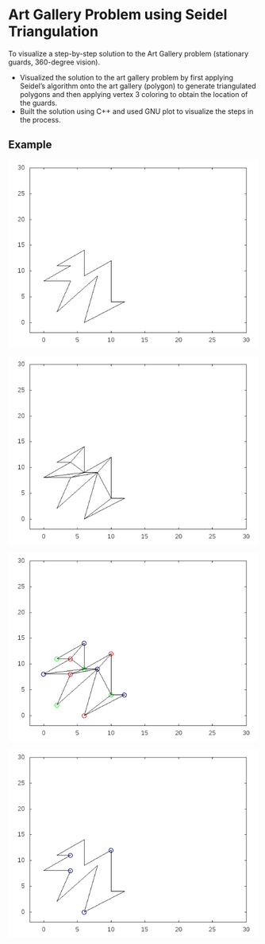 
  
# Art Gallery Problem using Seidel Triangulation

To visualize a step-by-step solution to the Art Gallery problem (stationary guards, 360-degree vision).

- Visualized the solution to the art gallery problem by first applying Seidel’s algorithm onto the art gallery
(polygon) to generate triangulated polygons and then applying vertex 3 coloring to obtain the location of the guards.
- Built the solution using C++ and used GNU plot to visualize the steps in the process.

## Example

![alt text](https://github.com/gottacodeemall/Art-Gallery-Problem-using-Seidel-Triangulation/blob/master/org.png?raw=true)

![alt text](https://github.com/gottacodeemall/Art-Gallery-Problem-using-Seidel-Triangulation/blob/master/tri.png?raw=true)

![alt text](https://github.com/gottacodeemall/Art-Gallery-Problem-using-Seidel-Triangulation/blob/master/3color.png?raw=true)

![alt text](https://github.com/gottacodeemall/Art-Gallery-Problem-using-Seidel-Triangulation/blob/master/guards.png?raw=true)
